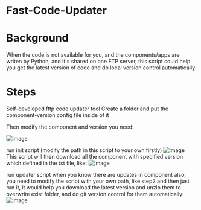 # Fast-Code-Updater
# Background

When the code is not available for you, and the components/apps are writen by Python, and it's shared on one FTP server, this script could help you get the latest version of code and do local version control automatically

# Steps

Self-developed fttp code updater tool
Create a folder and put the component-version config file inside of it

Then modify the component and version you need:

![image](https://github.com/user-attachments/assets/725fb3b1-40a1-4cf8-b410-5ce259c2f0cd)

run init script (modify the path in this script to your own firstly)
![image](https://github.com/user-attachments/assets/f7227648-bac9-4062-890b-894dc265e4bf)
This script will then download all the component with specified version which defined in the txt file, like:
![image](https://github.com/user-attachments/assets/2ba8117b-335d-445d-8f41-44fbb5967e65)

run updater script when you know there are updates in component
also, you need to modify the script with your own path, like step2
and then just run it, it would help you download the latest version and unzip them to overwrite exist folder, and do git version control for them automatically:
![image](https://github.com/user-attachments/assets/e2f4ea73-bab8-4ffe-af82-d877a9309909)
